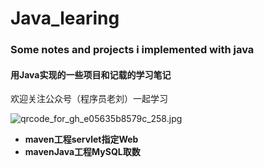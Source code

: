 # Java_learing
### Some notes and projects i implemented with java

#### 用Java实现的一些项目和记载的学习笔记

<font color:red>欢迎关注公众号（程序员老刘）一起学习</font>



![qrcode_for_gh_e05635b8579c_258.jpg](https://i.loli.net/2020/01/12/pDv7z2nHBNacdiV.jpg)

- **maven工程servlet指定Web**
- **mavenJava工程MySQL取数**
